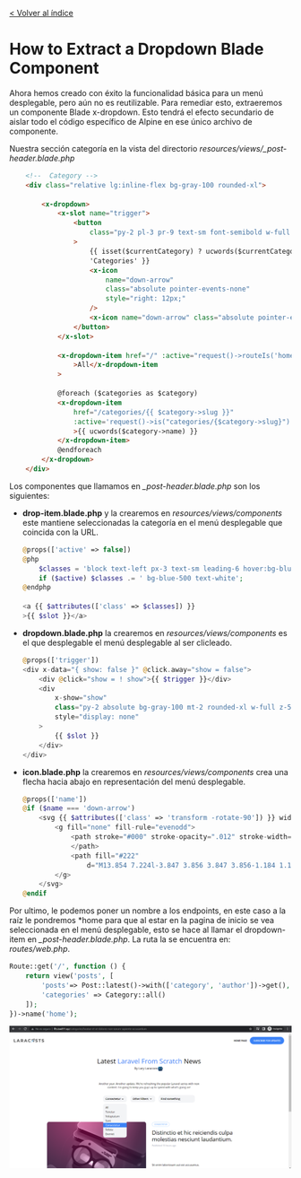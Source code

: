 [< Volver al índice](/docs/readme.md)

# How to Extract a Dropdown Blade Component

Ahora hemos creado con éxito la funcionalidad básica para un menú desplegable, pero aún no es reutilizable. Para remediar esto, extraeremos un componente Blade x-dropdown. Esto tendrá el efecto secundario de aislar todo el código específico de Alpine en ese único archivo de componente.

Nuestra sección categoría en la vista del directorio *resources/views/_post-header.blade.php*
```html
    <!--  Category -->
    <div class="relative lg:inline-flex bg-gray-100 rounded-xl">

        <x-dropdown>
            <x-slot name="trigger">
                <button
                    class="py-2 pl-3 pr-9 text-sm font-semibold w-full lg:w-32 text-left flex lg:inline-flex"
                >
                    {{ isset($currentCategory) ? ucwords($currentCategory->name) :
                    'Categories' }}
                    <x-icon
                        name="down-arrow"
                        class="absolute pointer-events-none"
                        style="right: 12px;"
                    />
                    <x-icon name="down-arrow" class="absolute pointer-events-none" style="right: 12px;"/>
                </button>
            </x-slot>

            <x-dropdown-item href="/" :active="request()->routeIs('home')"
                >All</x-dropdown-item
            >

            @foreach ($categories as $category)
            <x-dropdown-item
                href="/categories/{{ $category->slug }}"
                :active='request()->is("categories/{$category->slug}")'
                >{{ ucwords($category->name) }}
            </x-dropdown-item>
            @endforeach
        </x-dropdown>
    </div>
```
Los componentes que llamamos en *_post-header.blade.php* son los siguientes: 

- **drop-item.blade.php** y  la crearemos en *resources/views/components* este mantiene seleccionadas la categoría en el menú desplegable que coincida con la URL. 
    ```php
    @props(['active' => false])
    @php
        $classes = 'block text-left px-3 text-sm leading-6 hover:bg-blue-500 focus:bg-blue-500 hover:text-white focus:text-white';
        if ($active) $classes .= ' bg-blue-500 text-white';
    @endphp

    <a {{ $attributes(['class' => $classes]) }}
    >{{ $slot }}</a>
    ```

- **dropdown.blade.php** la crearemos en *resources/views/components* es el que desplegable el menú desplegable al ser clicleado. 
    ```php
    @props(['trigger'])
    <div x-data="{ show: false }" @click.away="show = false">
        <div @click="show = ! show">{{ $trigger }}</div>
        <div
            x-show="show"
            class="py-2 absolute bg-gray-100 mt-2 rounded-xl w-full z-50"
            style="display: none"
        >
            {{ $slot }}
        </div>
    </div>
    ```

- **icon.blade.php** la crearemos en *resources/views/components* crea una flecha hacia abajo en representación del menú desplegable.
    ```php
    @props(['name'])
    @if ($name === 'down-arrow')
        <svg {{ $attributes(['class' => 'transform -rotate-90']) }} width="22" height="22" viewBox="0 0 22 22">
            <g fill="none" fill-rule="evenodd">
                <path stroke="#000" stroke-opacity=".012" stroke-width=".5" d="M21 1v20.16H.84V1z">
                </path>
                <path fill="#222"
                    d="M13.854 7.224l-3.847 3.856 3.847 3.856-1.184 1.184-5.04-5.04 5.04-5.04z"></path>
            </g>
        </svg>
    @endif
    ```

Por ultimo, le podemos poner un nombre a los endpoints, en este caso a la raíz le pondremos *home para que al estar en la pagina de inicio se vea seleccionada en el menú desplegable, esto se hace al llamar el dropdown-item en *_post-header.blade.php*. La ruta la se encuentra en: *routes/web.php*.
```php
Route::get('/', function () {
    return view('posts', [
        'posts'=> Post::latest()->with(['category', 'author'])->get(),
        'categories' => Category::all()
    ]);
})->name('home');
```
![image](./images/ep35.png "Dropdown")


